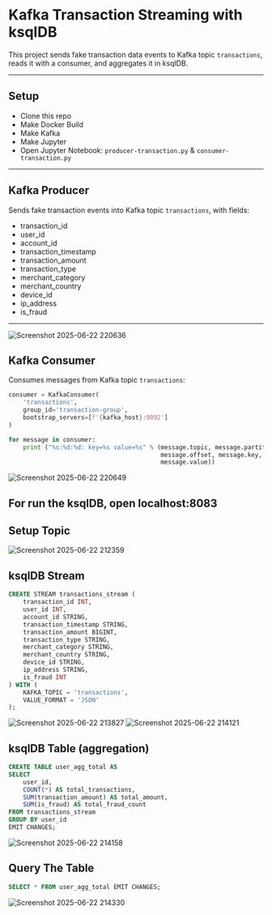 # Kafka Transaction Streaming with ksqlDB

This project sends fake transaction data events to Kafka topic `transactions`, reads it with a consumer, and aggregates it in ksqlDB.

---

## Setup

- Clone this repo
- Make Docker Build
- Make Kafka
- Make Jupyter
- Open Jupyter Notebook: `producer-transaction.py` & `consumer-transaction.py`

--- 

## Kafka Producer

Sends fake transaction events into Kafka topic `transactions`, with fields:

- transaction_id
- user_id
- account_id
- transaction_timestamp
- transaction_amount
- transaction_type
- merchant_category
- merchant_country
- device_id
- ip_address
- is_fraud

---

![Screenshot 2025-06-22 220636](https://github.com/user-attachments/assets/d79f91e2-eb19-4872-b85d-27098c26f9d5)


## Kafka Consumer

Consumes messages from Kafka topic `transactions`:

```python
consumer = KafkaConsumer(
    'transactions',
    group_id='transaction-group',
    bootstrap_servers=[f'{kafka_host}:9092']
)

for message in consumer:
    print ("%s:%d:%d: key=%s value=%s" % (message.topic, message.partition,
                                          message.offset, message.key,
                                          message.value))
```
![Screenshot 2025-06-22 220649](https://github.com/user-attachments/assets/b459ab1e-6ce4-4808-bba9-3a6919a4a02e)

## For run the ksqlDB, open localhost:8083

## Setup Topic
![Screenshot 2025-06-22 212359](https://github.com/user-attachments/assets/b728c49d-deb5-4cbb-9e0e-15f5a04569b2)


## ksqlDB Stream
```SQL
CREATE STREAM transactions_stream (
    transaction_id INT,
    user_id INT,
    account_id STRING,
    transaction_timestamp STRING,
    transaction_amount BIGINT,
    transaction_type STRING,
    merchant_category STRING,
    merchant_country STRING,
    device_id STRING,
    ip_address STRING,
    is_fraud INT
) WITH (
    KAFKA_TOPIC = 'transactions',
    VALUE_FORMAT = 'JSON'
);
```
![Screenshot 2025-06-22 213827](https://github.com/user-attachments/assets/577428d0-9d1d-4c35-b233-604b6aa646b9)
![Screenshot 2025-06-22 214121](https://github.com/user-attachments/assets/b57bbdfb-cce6-4031-a325-baab61a435ff)

## ksqlDB Table (aggregation)

```SQL
CREATE TABLE user_agg_total AS
SELECT
    user_id,
    COUNT(*) AS total_transactions,
    SUM(transaction_amount) AS total_amount,
    SUM(is_fraud) AS total_fraud_count
FROM transactions_stream
GROUP BY user_id
EMIT CHANGES;
```
![Screenshot 2025-06-22 214158](https://github.com/user-attachments/assets/8bd95050-0d66-4fe5-ae66-d1b69fdb4f00)

## Query The Table
``` SQL
SELECT * FROM user_agg_total EMIT CHANGES;
```
![Screenshot 2025-06-22 214330](https://github.com/user-attachments/assets/90fda1fe-bd82-4f43-b5df-4c09e1b680d0)

